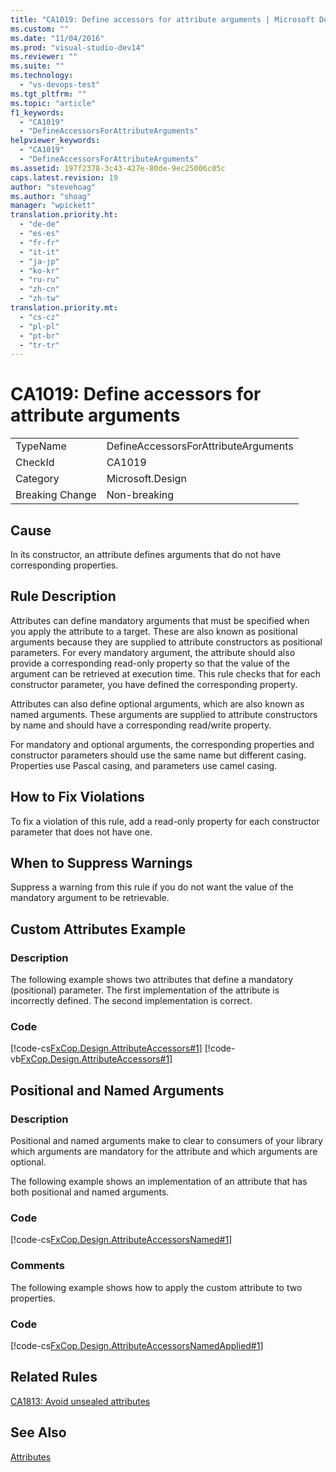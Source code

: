 ```yaml
---
title: "CA1019: Define accessors for attribute arguments | Microsoft Docs"
ms.custom: ""
ms.date: "11/04/2016"
ms.prod: "visual-studio-dev14"
ms.reviewer: ""
ms.suite: ""
ms.technology: 
  - "vs-devops-test"
ms.tgt_pltfrm: ""
ms.topic: "article"
f1_keywords: 
  - "CA1019"
  - "DefineAccessorsForAttributeArguments"
helpviewer_keywords: 
  - "CA1019"
  - "DefineAccessorsForAttributeArguments"
ms.assetid: 197f2378-3c43-427e-80de-9ec25006c05c
caps.latest.revision: 19
author: "stevehoag"
ms.author: "shoag"
manager: "wpickett"
translation.priority.ht: 
  - "de-de"
  - "es-es"
  - "fr-fr"
  - "it-it"
  - "ja-jp"
  - "ko-kr"
  - "ru-ru"
  - "zh-cn"
  - "zh-tw"
translation.priority.mt: 
  - "cs-cz"
  - "pl-pl"
  - "pt-br"
  - "tr-tr"
---
```

# CA1019: Define accessors for attribute arguments
|||  
|-|-|  
|TypeName|DefineAccessorsForAttributeArguments|  
|CheckId|CA1019|  
|Category|Microsoft.Design|  
|Breaking Change|Non-breaking|  
  
## Cause  
 In its constructor, an attribute defines arguments that do not have corresponding properties.  
  
## Rule Description  
 Attributes can define mandatory arguments that must be specified when you apply the attribute to a target. These are also known as positional arguments because they are supplied to attribute constructors as positional parameters. For every mandatory argument, the attribute should also provide a corresponding read-only property so that the value of the argument can be retrieved at execution time. This rule checks that for each constructor parameter, you have defined the corresponding property.  
  
 Attributes can also define optional arguments, which are also known as named arguments. These arguments are supplied to attribute constructors by name and should have a corresponding read/write property.  
  
 For mandatory and optional arguments, the corresponding properties and constructor parameters should use the same name but different casing. Properties use Pascal casing, and parameters use camel casing.  
  
## How to Fix Violations  
 To fix a violation of this rule, add a read-only property for each constructor parameter that does not have one.  
  
## When to Suppress Warnings  
 Suppress a warning from this rule if you do not want the value of the mandatory argument to be retrievable.  
  
## Custom Attributes Example  
  
### Description  
 The following example shows two attributes that define a mandatory (positional) parameter. The first implementation of the attribute is incorrectly defined. The second implementation is correct.  
  
### Code  
 [!code-cs[FxCop.Design.AttributeAccessors#1](../code-quality/codesnippet/CSharp/ca1019-define-accessors-for-attribute-arguments_1.cs)]
 [!code-vb[FxCop.Design.AttributeAccessors#1](../code-quality/codesnippet/VisualBasic/ca1019-define-accessors-for-attribute-arguments_1.vb)]  
  
## Positional and Named Arguments  
  
### Description  
 Positional and named arguments make to clear to consumers of your library which arguments are mandatory for the attribute and which arguments are optional.  
  
 The following example shows an implementation of an attribute that has both positional and named arguments.  
  
### Code  
 [!code-cs[FxCop.Design.AttributeAccessorsNamed#1](../code-quality/codesnippet/CSharp/ca1019-define-accessors-for-attribute-arguments_2.cs)]  
  
### Comments  
 The following example shows how to apply the custom attribute to two properties.  
  
### Code  
 [!code-cs[FxCop.Design.AttributeAccessorsNamedApplied#1](../code-quality/codesnippet/CSharp/ca1019-define-accessors-for-attribute-arguments_3.cs)]  
  
## Related Rules  
 [CA1813: Avoid unsealed attributes](../code-quality/ca1813-avoid-unsealed-attributes.md)  
  
## See Also  
 [Attributes](http://msdn.microsoft.com/en-us/Library/ee0038ef-b247-4747-a650-3c5c5cd58d8b)